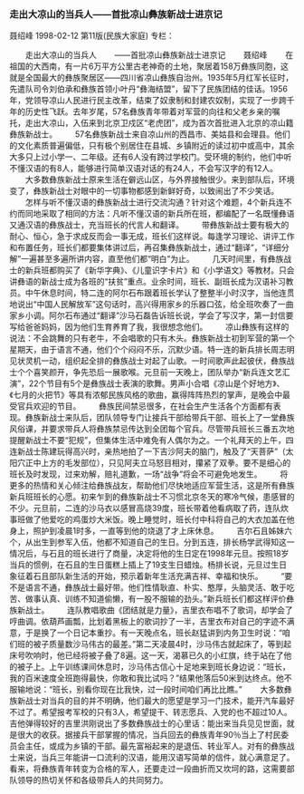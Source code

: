 ### 走出大凉山的当兵人——首批凉山彝族新战士进京记
聂绍峰
1998-02-12
第11版(民族大家庭)
专栏：

　　走出大凉山的当兵人
　　——首批凉山彝族新战士进京记
　　聂绍峰
　　在祖国的大西南，有一片6万平方公里古老神奇的土地，聚居着158万彝族同胞，这就是全国最大的彝族聚居区——四川省凉山彝族自治州。1935年5月红军长征时，先遣队司令刘伯承和彝族首领小叶丹“彝海结盟”，留下了民族团结的佳话。1956年，党领导凉山人民进行民主改革，结束了奴隶制和封建农奴制，实现了一步跨千年的历史性飞跃。去年岁尾，57名彝族青年带着对军营的向往和父老乡亲的嘱托，走出大凉山，入伍来到北京卫戍区“老虎团”，成为首次首批进入北京的凉山籍彝族新战士。
　　57名彝族新战士来自凉山州的西昌市、美姑县和会理县。他们的文化素质普遍偏低，只有极个别居住在县城、乡镇附近的读过初中或高中，其余大多只上过小学一、二年级。还有6人没有跨过学校门。受环境的制约，他们中听不懂汉语的有8人，能够进行简单汉语对话的有24人，不会写汉字的有12人。
　　大多数彝族新战士原来生活在僻远山区，与外界接触很少。来到部队后，环境变了，彝族新战士对眼中的一切事物都感到新鲜好奇，以致闹出了不少笑话。
　　怎样与听不懂汉语的彝族新战士进行交流沟通？针对这个难题，4个新兵连不约而同地采取了相同的方法：凡听不懂汉语的新兵所在班，都编配了一名既懂彝语又通汉语的彝族战士，充当班长的代言人和翻译。
　　带彝族新战士要有极大的耐心、恒心，急于求成反而会一事无成，班长们这样说。每逢学习理论、讲评工作和布置任务，班长们都要集体讲过后，再召集彝族新战士，通过“翻译”，“详细分解”一遍甚至多遍所讲内容，直至他们都“明白”为止。
　　几天时间里，有彝族战士的新兵班都购买了《新华字典》、《儿童识字卡片》和《小学语文》等教材。只会讲彝语的新战士成为各班的“扶贫”重点。业余时间，班长、副班长成为汉语补习教员。中午休息时间，特二连的阿尔石布跟着班长学认了整整半小时汉字，当他连贯地说出“中国人民解放军”这句话时，高兴得用家乡的乐器口弦，给全班吹奏了一曲家乡小调。阿尔石布通过“翻译”沙马石磊告诉班长说，学会了写汉字，第一封信要写给爸爸妈妈，因为他们生育养育了我，我很想念他们。
　　凉山彝族有这样的说法：不会跳舞的只有老牛，不会唱歌的只有木头。彝族新战士初到军营的第一个星期天，由于语言不通，他们个个闷闷不乐，沉默少语。特一连的新兵排长周志明见状灵机一动，组织起全排的彝族战士对起了山歌。一时间歌声此起彼伏，彝族战士个个喜笑颜开，争先恐后一展歌喉。元旦前一天晚上，团队举办“新兵连文艺汇演”，22个节目有5个是彝族战士表演的歌舞。男声小合唱《凉山是个好地方》、《七月的火把节》等具有浓郁民族风格的歌曲，赢得阵阵热烈的掌声，是晚会中最受官兵欢迎的节目。
　　彝族民间禁忌很多，在社会生产生活各个方面都有表现。彝族新战士来队后，团队领导专门让接兵干部给带兵干部、班长上了一堂彝族风俗课，并要求带兵人将彝族禁忌传达到全团每个官兵。尽管带兵班长三番五次地提醒新战士不要“犯规”，但集体生活中难免有人偶尔为之。一个礼拜天的上午，四连新战士陈建玩得高兴时，亲热地拍了一下吉沙阿夫的脑门，触及了“天菩萨”（太阳穴正中上方的毛发部位），只见阿夫立马怒目相对，攥紧了双拳。要不是细心的班长及时发现，过来劝解，赔礼道歉，一场“战争”将会不可避免地发生。
　　将更多的热情和关心倾注给彝族战友，帮助他们尽快地适应军营生活，这是所有彝族新兵班班长的心愿。初来乍到的彝族新战士不习惯北京冬天的寒冷气候，患感冒的不少。元旦前，二连的沙马衣以感冒高烧39度，班长带着他看病取了药，连队炊事班做了他爱吃的鸡蛋炒大米饭。晚上睡觉时，班长付中科将自己的大衣加盖在他身上，照护到凌晨1时多，一直等到他的烧退了才上床休息。
　　吉尔石且姊妹六个，从出生到参军入伍，他都不知道自己的生日。分到五连，排长杨学武得知这一情况后，与石且的班长进行了商量，决定将他的生日定在1998年元旦。按照18岁当兵的惯例，在石且的生日蛋糕上插上了19支生日蜡烛。杨排长说，元旦过生日象征着石且部队新生活的开始，预示着新年生活充满吉祥、幸福和快乐。
　　“要不是语言不通，彝族战士最好带。他们性情耿直、朴实、憨厚，头脑灵活、敢于吃苦、做事认真、训练不知道偷懒，有一股不服输的劲头。”新兵班长们都这样评价彝族新战士。
　　连队教唱歌曲《团结就是力量》，吉里衣布唱不了歌词，却学会了哼曲调。依葫芦画瓢，比划着黑板上的歌词抄了一半，吉里衣布对自己的字迹不满意，于是换了一个日记本重抄。有一天晚点名，班长赵猛讲到内务卫生时说：“咱们班的被子质量数沙马伟古的最差。”第二天凌晨4时，沙马伟古就起床了，等到起床号吹响时，他已经将被子叠了8遍。这一天，渴慕已久的小红旗，终于站在了他的被子上。上午训练课间休息时，沙马伟古信心十足地来到班长身边说：“班长，我的百米速度全班跑得最快，你敢和我比试吗？”结果他落后50米到达终点。他不服输地说：“班长，别看你现在比我快，过一段时间咱们再比比瞧。”
　　大多数彝族新战士对当兵的目的并不明确，他们最大的愿望是学习一门技术，能开汽车最好不过了。希望报考军校的只有3人，希望提干、转志愿兵、入党的也不超过10人。吉他弹得较好的吉里洪刚说出了多数彝族战士的心里话：能出来当兵见见世面，就是很大的收获。据接兵干部掌握的情况，当兵回去的彝族青年90％当上了村民委员会主任，或成为乡镇的干部。最先富裕起来的是退伍、转业军人。对有的彝族战士来说，当兵三年能讲一口流利的汉语，能用汉语写简单的信件，就心满意足了。看来，将彝族青年转变为合格的军人，还要走过一段曲折而又坎坷的路，这需要部队领导的热切关怀和各级带兵人的共同努力。
